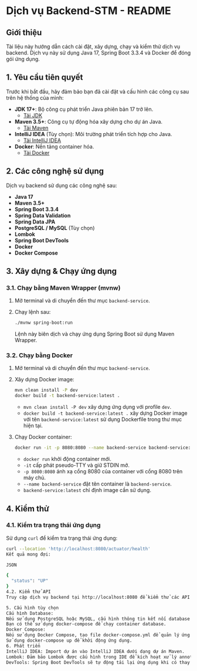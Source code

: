 # Dịch vụ Backend-STM - README

## Giới thiệu

Tài liệu này hướng dẫn cách cài đặt, xây dựng, chạy và kiểm thử dịch vụ backend. Dịch vụ này sử dụng Java 17, Spring Boot 3.3.4 và Docker để đóng gói ứng dụng.

## 1. Yêu cầu tiên quyết

Trước khi bắt đầu, hãy đảm bảo bạn đã cài đặt và cấu hình các công cụ sau trên hệ thống của mình:

-   **JDK 17+**: Bộ công cụ phát triển Java phiên bản 17 trở lên.
    -   [Tải JDK](https://adoptium.net/)
-   **Maven 3.5+**: Công cụ tự động hóa xây dựng cho dự án Java.
    -   [Tải Maven](https://maven.apache.org/download.cgi)
-   **IntelliJ IDEA** (Tùy chọn): Môi trường phát triển tích hợp cho Java.
    -   [Tải IntelliJ IDEA](https://www.jetbrains.com/idea/download/)
-   **Docker**: Nền tảng container hóa.
    -   [Tải Docker](https://www.docker.com/get-started/)

## 2. Các công nghệ sử dụng

Dịch vụ backend sử dụng các công nghệ sau:

-   **Java 17**
-   **Maven 3.5+**
-   **Spring Boot 3.3.4**
-   **Spring Data Validation**
-   **Spring Data JPA**
-   **PostgreSQL / MySQL** (Tùy chọn)
-   **Lombok**
-   **Spring Boot DevTools**
-   **Docker**
-   **Docker Compose**

## 3. Xây dựng & Chạy ứng dụng

### 3.1. Chạy bằng Maven Wrapper (mvnw)

1.  Mở terminal và di chuyển đến thư mục `backend-service`.
2.  Chạy lệnh sau:

    ```bash
    ./mvnw spring-boot:run
    ```

    Lệnh này biên dịch và chạy ứng dụng Spring Boot sử dụng Maven Wrapper.

### 3.2. Chạy bằng Docker

1.  Mở terminal và di chuyển đến thư mục `backend-service`.
2.  Xây dựng Docker image:

    ```bash
    mvn clean install -P dev
    docker build -t backend-service:latest .
    ```

    -   `mvn clean install -P dev` xây dựng ứng dụng với profile `dev`.
    -   `docker build -t backend-service:latest .` xây dựng Docker image với tên `backend-service:latest` sử dụng Dockerfile trong thư mục hiện tại.
3.  Chạy Docker container:

    ```bash
    docker run -it -p 8080:8080 --name backend-service backend-service:latest
    ```

    -   `docker run` khởi động container mới.
    -   `-it` cấp phát pseudo-TTY và giữ STDIN mở.
    -   `-p 8080:8080` ánh xạ cổng 8080 của container với cổng 8080 trên máy chủ.
    -   `--name backend-service` đặt tên container là `backend-service`.
    -   `backend-service:latest` chỉ định image cần sử dụng.

## 4. Kiểm thử

### 4.1. Kiểm tra trạng thái ứng dụng

Sử dụng `curl` để kiểm tra trạng thái ứng dụng:

```bash
curl --location 'http://localhost:8080/actuator/health'
Kết quả mong đợi:

JSON

{
  "status": "UP"
}
4.2. Kiểm thử API
Truy cập dịch vụ backend tại http://localhost:8080 để kiểm thử các API có sẵn. Bạn có thể sử dụng các công cụ như Postman, Insomnia hoặc curl để gửi yêu cầu đến các endpoint.

5. Cấu hình tùy chọn
Cấu hình Database:
Nếu sử dụng PostgreSQL hoặc MySQL, cấu hình thông tin kết nối database trong file application.properties hoặc application.yml.
Bạn có thể sử dụng docker-compose để chạy container database.
Docker Compose:
Nếu sử dụng Docker Compose, tạo file docker-compose.yml để quản lý ứng dụng và các dependency (ví dụ: database).
Sử dụng docker-compose up để khởi động ứng dụng.
6. Phát triển
IntelliJ IDEA: Import dự án vào IntelliJ IDEA dưới dạng dự án Maven.
Lombok: Đảm bảo Lombok được cấu hình trong IDE để kích hoạt xử lý annotation.
DevTools: Spring Boot DevTools sẽ tự động tải lại ứng dụng khi có thay đổi mã nguồn trong quá trình phát triển.